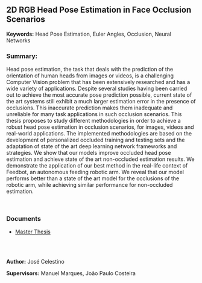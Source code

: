 ## 2D RGB Head Pose Estimation in Face Occlusion Scenarios

**Keywords:** Head Pose Estimation, Euler Angles, Occlusion, Neural Networks

### Summary:

Head pose estimation, the task that deals with the prediction of the orientation of human heads from images or videos, is a challenging Computer Vision problem that has been extensively researched and
has a wide variety of applications. Despite several studies having been carried out to achieve the most accurate pose prediction possible, current state of the art systems still exhibit a much larger estimation
error in the presence of occlusions. This inaccurate prediction makes them inadequate and unreliable for many task applications in such occlusion scenarios.
This thesis proposes to study different methodologies in order to achieve a robust head pose estimation in occlusion scenarios, for images, videos and real-world applications. The implemented methodologies are based on the development of personalized occluded training and testing sets and the adaptation
of state of the art deep learning network frameworks and strategies.
We show that our models improve occluded head pose estimation and achieve state of the art non-occluded estimation results. We demonstrate the application of our best method in the real-life context of
Feedbot, an autonomous feeding robotic arm. We reveal that our model performs better than a state of
the art model for the occlusions of the robotic arm, while achieving similar performance for non-occluded
estimation.

<br>


### Documents
- [Master Thesis]()



<br>
<br>

**Author:** José Celestino

**Supervisors:** Manuel Marques, João Paulo Costeira
